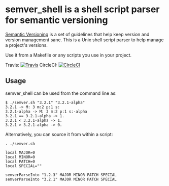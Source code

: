 semver_shell is a shell script parser for semantic versioning
====================================================

[Semantic Versioning](http://semver.org/) is a set of guidelines that help keep
version and version management sane. This is a Unix shell script parser to help manage a project's versions.

Use it from a Makefile or any scripts you use in your project.

Travis: [![Travis](https://travis-ci.org/warehouseman/semver_shell.svg?branch=master)](https://travis-ci.org/warehouseman/semver_shell)
  CircleCI: [![CircleCI](https://circleci.com/gh/warehouseman/semver_shell.svg?style=svg)](https://circleci.com/gh/warehouseman/semver_shell)

Usage
-----
semver_shell can be used from the command line as:  

    $ ./semver.sh "3.2.1" "3.2.1-alpha"  
    3.2.1 -> M: 3 m:2 p:1 s:  
    3.2.1-alpha -> M: 3 m:2 p:1 s:-alpha  
    3.2.1 == 3.2.1-alpha -> 1.  
    3.2.1 < 3.2.1-alpha -> 1.  
    3.2.1 > 3.2.1-alpha -> 0.


Alternatively, you can source it from within a script:

    . ./semver.sh  
    
    local MAJOR=0  
    local MINOR=0  
    local PATCH=0  
    local SPECIAL=""
    
    semverParseInto "1.2.3" MAJOR MINOR PATCH SPECIAL  
    semverParseInto "3.2.1" MAJOR MINOR PATCH SPECIAL  
